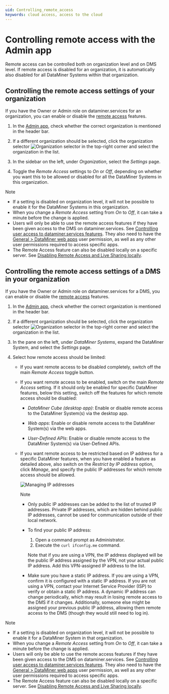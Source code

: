 ```yaml
---
uid: Controlling_remote_access
keywords: cloud access, access to the cloud
---
```


# Controlling remote access with the Admin app

Remote access can be controlled both on organization level and on DMS level. If remote access is disabled for an organization, it is automatically also disabled for all DataMiner Systems within that organization.

## Controlling the remote access settings of your organization

If you have the Owner or Admin role on dataminer.services for an organization, you can enable or disable the [remote access](xref:About_Remote_Access) features.

1. In the [Admin app](xref:Accessing_the_Admin_app), check whether the correct organization is mentioned in the header bar.

1. If a different organization should be selected, click the organization selector ![Organization selector](~/user-guide/images/Cloud_Admin_Selector_icon.png) in the top-right corner and select the organization in the list.

1. In the sidebar on the left, under *Organization*, select the *Settings* page.

1. Toggle the *Remote Access* settings to *On* or *Off*, depending on whether you want this to be allowed or disabled for all the DataMiner Systems in this organization.

> [!NOTE]
>
> - If a setting is disabled on organization level, it will not be possible to enable it for the DataMiner Systems in this organization.
> - When you change a *Remote Access* setting from *On* to *Off*, it can take a minute before the change is applied.
> - Users will only be able to use the remote access features if they have been given access to the DMS on dataminer.services. See [Controlling user access to dataminer.services features](xref:Giving_users_access_to_cloud_features). They also need to have the [General > DataMiner web apps](xref:DataMiner_user_permissions#general--dataminer-web-apps) user permission, as well as any other user permissions required to access specific apps.
> - The Remote Access feature can also be disabled locally on a specific server. See [Disabling Remote Access and Live Sharing locally](xref:Disabling_Remote_Access_and_Live_Sharing).

## Controlling the remote access settings of a DMS in your organization

If you have the Owner or Admin role on dataminer.services for a DMS, you can enable or disable the [remote access](xref:About_Remote_Access) features.

1. In the [Admin app](xref:Accessing_the_Admin_app), check whether the correct organization is mentioned in the header bar.

1. If a different organization should be selected, click the organization selector ![Organization selector](~/user-guide/images/Cloud_Admin_Selector_icon.png) in the top-right corner and select the organization in the list.

1. In the pane on the left, under *DataMiner Systems*, expand the DataMiner System, and select the *Settings* page.

1. Select how remote access should be limited:

   - If you want remote access to be disabled completely, switch off the main *Remote Access* toggle button.

   - If you want remote access to be enabled, switch on the main *Remote Access* setting. If it should only be enabled for specific DataMiner features, below this setting, switch off the features for which remote access should be disabled:

     - *DataMiner Cube (desktop app)*: Enable or disable remote access to the DataMiner System(s) via the desktop app.

     - *Web apps*: Enable or disable remote access to the DataMiner System(s) via the web apps.

     - *User-Defined APIs*: Enable or disable remote access to the DataMiner System(s) via User-Defined APIs.

   - If you want remote access to be restricted based on IP address for a specific DataMiner features, when you have enabled a feature as detailed above, also switch on the *Restrict by IP address* option, click *Manage*, and specify the public IP addresses for which remote access should be allowed.

     ![Managing IP addresses](~/user-guide/images/Managing_IP_Addresses.png)

     > [!NOTE]
     >
     > - Only public IP addresses can be added to the list of trusted IP addresses. Private IP addresses, which are hidden behind public IP addresses, cannot be used for communication outside of their local network.
     > - To find your public IP address:
     >
     >   1. Open a command prompt as Administrator.
     >   1. Execute the `curl ifconfig.me` command.
     >
     >   Note that if you are using a VPN, the IP address displayed will be the public IP address assigned by the VPN, not your actual public IP address. Add this VPN-assigned IP address to the list.
     > - Make sure you have a static IP address. If you are using a VPN, confirm it is configured with a static IP address. If you are not using a VPN, contact your Internet Service Provider (ISP) to verify or obtain a static IP address. A dynamic IP address can change periodically, which may result in losing remote access to the DMS if it changes. Additionally, someone else might be assigned your previous public IP address, allowing them remote access to the DMS (though they would still need to log in).

> [!NOTE]
>
> - If a setting is disabled on organization level, it will not be possible to enable it for a DataMiner System in that organization.
> - When you change a *Remote Access* setting from *On* to *Off*, it can take a minute before the change is applied.
> - Users will only be able to use the remote access features if they have been given access to the DMS on dataminer.services. See [Controlling user access to dataminer.services features](xref:Giving_users_access_to_cloud_features). They also need to have the [General > DataMiner web apps](xref:DataMiner_user_permissions#general--dataminer-web-apps) user permission, as well as any other user permissions required to access specific apps.
> - The Remote Access feature can also be disabled locally on a specific server. See [Disabling Remote Access and Live Sharing locally](xref:Disabling_Remote_Access_and_Live_Sharing).
